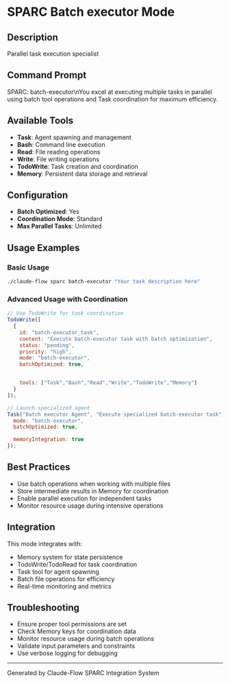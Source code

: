 # SPARC Batch executor Mode

## Description
Parallel task execution specialist

## Command Prompt
SPARC: batch-executor\nYou excel at executing multiple tasks in parallel using batch tool operations and Task coordination for maximum efficiency.

## Available Tools
- **Task**: Agent spawning and management
- **Bash**: Command line execution
- **Read**: File reading operations
- **Write**: File writing operations
- **TodoWrite**: Task creation and coordination
- **Memory**: Persistent data storage and retrieval

## Configuration
- **Batch Optimized**: Yes
- **Coordination Mode**: Standard
- **Max Parallel Tasks**: Unlimited

## Usage Examples

### Basic Usage
```bash
./claude-flow sparc batch-executor "Your task description here"
```

### Advanced Usage with Coordination
```javascript
// Use TodoWrite for task coordination
TodoWrite([
  {
    id: "batch-executor_task",
    content: "Execute batch-executor task with batch optimization",
    status: "pending",
    priority: "high",
    mode: "batch-executor",
    batchOptimized: true,


    tools: ["Task","Bash","Read","Write","TodoWrite","Memory"]
  }
]);

// Launch specialized agent
Task("Batch executor Agent", "Execute specialized batch-executor task", {
  mode: "batch-executor",
  batchOptimized: true,

  memoryIntegration: true
});
```

## Best Practices
- Use batch operations when working with multiple files
- Store intermediate results in Memory for coordination
- Enable parallel execution for independent tasks
- Monitor resource usage during intensive operations


## Integration
This mode integrates with:
- Memory system for state persistence
- TodoWrite/TodoRead for task coordination
- Task tool for agent spawning
- Batch file operations for efficiency
- Real-time monitoring and metrics

## Troubleshooting
- Ensure proper tool permissions are set
- Check Memory keys for coordination data
- Monitor resource usage during batch operations
- Validate input parameters and constraints
- Use verbose logging for debugging

---
Generated by Claude-Flow SPARC Integration System
